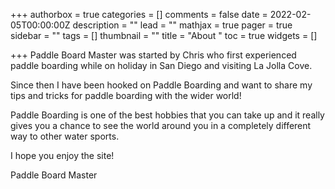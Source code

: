 +++
authorbox = true
categories = []
comments = false
date = 2022-02-05T00:00:00Z
description = ""
lead = ""
mathjax = true
pager = true
sidebar = ""
tags = []
thumbnail = ""
title = "About "
toc = true
widgets = []

+++
Paddle Board Master was started by Chris who first experienced paddle boarding while on holiday in San Diego and visiting La Jolla Cove.

Since then I have been hooked on Paddle Boarding and want to share my tips and tricks for paddle boarding with the wider world!

Paddle Boarding is one of the best hobbies that you can take up and it really gives you a chance to see the world around you in a completely different way to other water sports.

I hope you enjoy the site!

Paddle Board Master